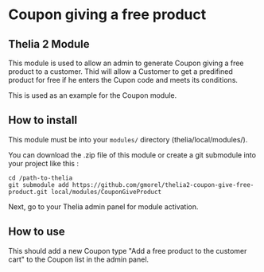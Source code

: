 # Coupon giving a free product 
## Thelia 2 Module

This module is used to allow an admin to generate Coupon giving a free product to a customer.
Thid will allow a Customer to get a predifined product for free if he enters the Cupon code and meets its conditions.

This is used as an example for the Coupon module.

## How to install

This module must be into your ```modules/``` directory (thelia/local/modules/).

You can download the .zip file of this module or create a git submodule into your project like this :

```
cd /path-to-thelia
git submodule add https://github.com/gmorel/thelia2-coupon-give-free-product.git local/modules/CouponGiveProduct
```

Next, go to your Thelia admin panel for module activation.

## How to use

This should add a new Coupon type "Add a free product to the customer cart" to the Coupon list in the admin panel.
